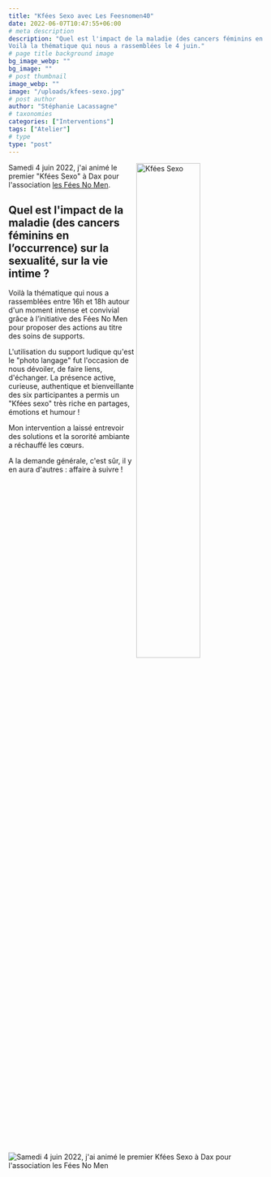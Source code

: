 ```yaml
---
title: "Kfées Sexo avec Les Feesnomen40"
date: 2022-06-07T10:47:55+06:00
# meta description
description: "Quel est l'impact de la maladie (des cancers féminins en l’occurrence) sur la sexualité, sur la vie intime ?
Voilà la thématique qui nous a rassemblées le 4 juin."
# page title background image
bg_image_webp: ""
bg_image: ""
# post thumbnail
image_webp: ""
image: "/uploads/kfees-sexo.jpg"
# post author
author: "Stéphanie Lacassagne"
# taxonomies
categories: ["Interventions"]
tags: ["Atelier"]
# type
type: "post"
---
```


<img src="/uploads/kfees-sexo.jpg" class="img-fluid" alt="Kfées Sexo" align="right" style="float:center;" data-aos="fade-up" loading="lazy" decoding="async" width="50%">

Samedi 4 juin 2022, j'ai animé le premier "Kfées Sexo" à Dax pour l'association [les Fées No Men](https://www.lesfeesnomen40.com/).

## Quel est l'impact de la maladie (des cancers féminins en l’occurrence) sur la sexualité, sur la vie intime ?
Voilà la thématique qui nous a rassemblées entre 16h et 18h autour d'un moment intense et convivial grâce à l’initiative des Fées No Men pour proposer des actions au titre des soins de supports.

L'utilisation du support ludique qu'est le "photo langage" fut l'occasion de nous dévoiler, de faire liens, d'échanger. La présence active, curieuse, authentique et bienveillante des six participantes a permis un "Kfées sexo" très riche en partages, émotions et humour !

Mon intervention a laissé entrevoir des solutions et la sororité ambiante a réchauffé les cœurs.

A la demande générale, c'est sûr, il y en aura d'autres : affaire à suivre !

<img src="/uploads/photo_kfees_sexo_4juin22.jpg" class="img-fluid" alt="Samedi 4 juin 2022, j'ai animé le premier Kfées Sexo à Dax pour l'association les Fées No Men" style="float:center;" data-aos="fade-up" loading="lazy" decoding="async">
